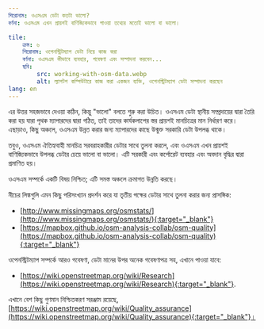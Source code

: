 ```yaml
---
শিরোনাম: ওএসএম ডেটা কতটা ভালো?
বর্ণনা: ওএসএম এখন প্রায়শই বাণিজ্যিকভাবে পাওয়া তথ্যের মতোই ভালো বা ভালো।

tile:
    ক্রম: ৬
    শিরোনাম: ওপেনস্ট্রিটম্যাপ ডেটা নিয়ে কাজ করা
    বর্ণনা: ওএসএম কীভাবে ব্যবহার, গবেষণা এবং সম্পাদনা করবেন...
    ছবি:
        src: working-with-osm-data.webp
        alt: ল্যাপটপ কম্পিউটারে কাজ করা একজন ব্যক্তি, ওপেনস্ট্রিটম্যাপ ডেটা সম্পাদনা করছেন
lang: en
---
```


এর উত্তর সহজভাবে দেওয়া কঠিন, কিন্তু "ভালো" বলতে শুরু করা উচিত। ওএসএম ডেটা স্থানীয় সম্প্রদায়ের দ্বারা তৈরি করা হয় যারা পৃথক ম্যাপারদের দ্বারা গঠিত, তাই তাদের কার্যকলাপের স্তর প্রায়শই মানচিত্রের মান নির্ধারণ করে। এছাড়াও, কিছু অঞ্চলে, ওএসএম উন্নত করার জন্য ম্যাপারদের কাছে উন্মুক্ত সরকারি ডেটা উপলব্ধ থাকে।

তবুও, ওএসএম ঐতিহ্যবাহী মানচিত্র সরবরাহকারীর ডেটার সাথে তুলনা করলে, এবং ওএসএম এখন প্রায়শই বাণিজ্যিকভাবে উপলব্ধ ডেটার চেয়ে ভালো বা ভালো। এটি সরকারী এবং কর্পোরেট ব্যবহার এবং অবদান বৃদ্ধির দ্বারা প্রমাণিত হয়।

ওএসএম সম্পর্কে একটি বিষয় নিশ্চিত; এটি সমস্ত অঞ্চলে ক্রমাগত উন্নতি করছে।

নীচের লিঙ্কগুলি এমন কিছু পরিসংখ্যান প্রদর্শন করে যা তৃতীয় পক্ষের ডেটার সাথে তুলনা করার জন্য প্রাসঙ্গিক:

- [http://www.missingmaps.org/osmstats/](http://www.missingmaps.org/osmstats/){:target="_blank"}
- [https://mapbox.github.io/osm-analysis-collab/osm-quality](https://mapbox.github.io/osm-analysis-collab/osm-quality){:target="_blank"}

ওপেনস্ট্রিটম্যাপ সম্পর্কে আরও গবেষণা, ডেটা মানের উপর অনেক গবেষণাপত্র সহ, এখানে পাওয়া যাবে:

- [https://wiki.openstreetmap.org/wiki/Research](https://wiki.openstreetmap.org/wiki/Research){:target="_blank"}.

এখানে বেশ কিছু গুণমান নিশ্চিতকরণ সরঞ্জাম রয়েছে, [https://wiki.openstreetmap.org/wiki/Quality_assurance](https://wiki.openstreetmap.org/wiki/Quality_assurance){:target="_blank"}।
